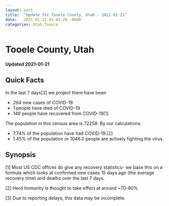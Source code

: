 ```yaml
---
layout: post
title:  "Update for Tooele County, Utah - 2021-01-21"
date:   2021-01-21 01:01:29 -0600
categories: Utah,Tooele
---
```


# Tooele County, Utah
#### Updated 2021-01-21

## Quick Facts

In the last 7 days[3] we project there have been
- *264* new cases of COVID-19
- *1* people have died of COVID-19
- *148* people have recovered from COVID-19[1]

The population in this census area is 72259. By our calculations:
- 7.74% of the population have had COVID-19.[2]
- 1.45% of the population or 1046.0 people are actively fighting the virus.

## Synopsis




[1] Most US CDC offices do give any recovery statistics- we base this on a formula which looks at confirmed new cases
15 days ago (the average recovery time) and deaths over the last 7 days.

[2] Herd Immunity is thought to take effect at around ~70-80%

[3] Due to reporting delays, this data may be incomplete.
 
    